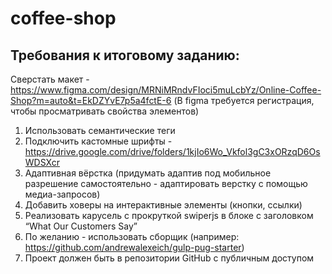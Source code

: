 # coffee-shop

## Требования к итоговому заданию:
Сверстать макет - https://www.figma.com/design/MRNiMRndvFIoci5muLcbYz/Online-Coffee-Shop?m=auto&t=EkDZYvE7p5a4fctE-6
(В figma требуется регистрация, чтобы просматривать свойства элементов)

1. Использовать семантические теги
2. Подключить кастомные шрифты - https://drive.google.com/drive/folders/1kjIo6Wo_Vkfol3gC3xORzqD6OsWDSXcr
3. Адаптивная вёрстка (придумать адаптив под мобильное разрешение самостоятельно - адаптировать верстку с помощью медиа-запросов)
4. Добавить ховеры на интерактивные элементы (кнопки, ссылки)
5. Реализовать карусель с прокруткой swiperjs в блоке с заголовком “What Our Customers Say”
6. По желанию - использовать сборщик (например: https://github.com/andrewalexeich/gulp-pug-starter)
7. Проект должен быть в репозитории GitHub с публичным доступом
